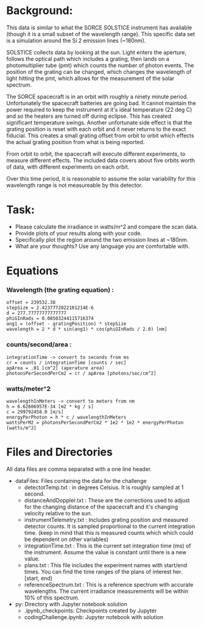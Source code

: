 
# Background:
This data is similar to what the SORCE SOLSTICE instrument has available (though it is a small subset of the wavelength range). This specific data set is a simulation around the Si 2 emission lines (~180nm).

SOLSTICE collects data by looking at the sun. Light enters the aperture, follows the optical path which includes a grating,  then lands on a photomultiplier tube (pmt) which counts the number of photon events. The position of the grating can be changed, which changes the wavelength of light hitting the pmt, which allows for the measurement of the solar spectrum. 

The SORCE spacecraft is in an orbit with roughly a ninety minute period. Unfortunately the spacecraft batteries are going bad. It cannot maintain the power required to keep the instrument at it's ideal temperature (22 deg C) and so the heaters are turned off during eclipse. This has created significant temperature swings. Another unfortunate side effect is that the grating position is reset with each orbit and it never returns to the exact fiducial. This creates a small grating offset from orbit to orbit which effects the actual grating position from what is being reported.

From orbit to orbit, the spacecraft will execute different experiments, to measure different effects. The included data covers about five orbits worth of data, with different experiments on each orbit.

Over this time period, it is reasonable to assume the solar variability for this wavelength range is not measureable by this detector.

# Task:

* Please calculate the irradiance in watts/m^2 and compare the scan data. 
* Provide plots of your results along with your code. 
* Specifically plot the region around the two emission lines at ~180nm. 
* What are your thoughts? 
Use any language you are comfortable with.

# Equations

### Wavelength (the grating equation) : 
    offset = 239532.38
    stepSize = 2.4237772022101214E-6
    d = 277.77777777777777
    phiGInRads = 0.08503244115716374
    ang1 = (offset - gratingPosition) * stepSize
    wavelength = 2 * d * sin(ang1) * cos(phiGInRads / 2.0) [nm]
 
### counts/second/area : 
    integrationTime -> convert to seconds from ms
    cr = counts / integrationTime [counts / sec]
    apArea = .01 [cm^2] (aperature area)
    photonsPerSecondPerCm2 = cr / apArea [photons/sec/cm^2]
    
### watts/meter^2   
    wavelengthInMeters -> convert to meters from nm
    h = 6.62606957E-34 [m2 * kg / s]
    c = 299792458.0 [m/s]
    energyPerPhoton = h * c / wavelengthInMeters
    wattsPerM2 = photonsPerSecondPerCm2 * 1e2 * 1e2 * energyPerPhoton [watts/m^2]
 
 
# Files and Directories
All data files are comma separated with a one line header.

* dataFiles: Files containing the data for the challenge
    * detectorTemp.txt : in degrees Celsius. It is roughly sampled at 1 second.
    * distanceAndDoppler.txt : These are the corrections used to adjust for the changing distance of the spacecraft and it's changing velocity relative to the sun.
    * instrumentTelemetry.txt : Includes grating position and measured detector counts. It is sampled proportional to the current integration time. (keep in mind that this is measured counts which which could be dependent on other variables)    
    * integrationTime.txt : This is the current set integration time (ms) of the instrument. Assume the value is constant until there is a new value.
    * plans.txt : This file includes the experiment names with start/end times. You can find the time ranges of the plans of interest her. [start, end)
    * referenceSpectrum.txt : This is a reference spectrum with accurate wavelengths. The current irradiance measurements will be within 10% of this spectrum.
* py: Directory with Jupyter notebook solution
    * .ipynb_checkpoints: Checkpoints created by Jupyter
    * codingChallenge.ipynb: Jupyter notebook with solution
    
 
